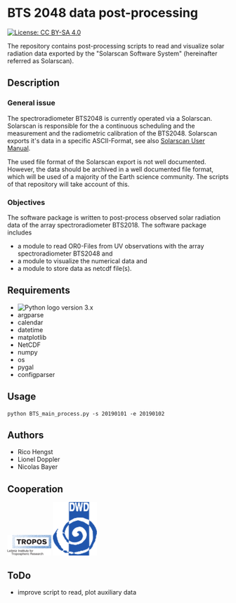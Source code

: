 # BTS 2048 data post-processing

[![License: CC BY-SA 4.0](https://licensebuttons.net/l/by-sa/4.0/80x15.png)](https://creativecommons.org/licenses/by-sa/4.0/)

The repository contains post-processing scripts to read and visualize solar radiation data exported by the  "Solarscan Software System" (hereinafter referred as Solarscan).


## Description
### General issue
The spectroradiometer BTS2048 is currently operated via a Solarscan. Solarscan is responsible for the a continuous scheduling and the measurement and the radiometric calibration of the BTS2048. Solarscan exports it's data in a specific ASCII-Format, see also [Solarscan User Manual](doc/Solarscan_BTS2048.pdf).

The used file format of the Solarscan export is not well documented. However, the data should be archived in a well documented file format, which will be used of a majority of the Earth science community. The scripts of that repository will take account of this.

### Objectives
The software package is written to post-process observed solar radiation data of the array spectroradiometer BTS2018.
The software package includes
* a module to read OR0-Files from UV observations with the array spectroradiometer BTS2048 and
* a module to visualize the numerical data and
* a module to store data as netcdf file(s).


## Requirements

* <img src="https://www.python.org/static/community_logos/python-logo-generic.svg" alt="Python logo" style="width:30px;"> version 3.x
* argparse
* calendar
* datetime
* matplotlib
* NetCDF
* numpy
* os
* pygal
* configparser

## Usage
```
python BTS_main_process.py -s 20190101 -e 20190102
```

## Authors
* Rico Hengst
* Lionel Doppler
* Nicolas Bayer

## Cooperation
<img src="doc/TROPOS-Logo_ENG.png" alt="TROPOS" style="width:100px;">  <img src="doc/Deutscherwetterdienst-logo.png" alt="DWD" style="width:100px;">


## ToDo
* improve script to read, plot auxiliary data
